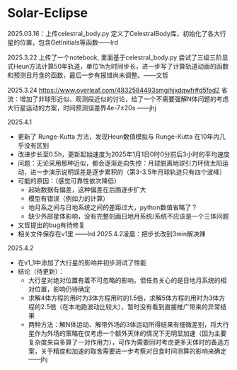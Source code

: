 # Solar-Eclipse

2025.03.16：上传celestral_body.py 定义了CelestralBody库，初始化了各大行星的位置，包含GetInitials等函数——lrd

2025.3.22 上传了一个notebook, 里面基于celestral_body.py 尝试了三级三阶显式Heun方法计算50年轨道，单位1h为时间步长，进一步写了计算轨道动画的函数和预测日月食的函数，最后一步有报错尚未调整。——文哲

2025.3.24 https://www.overleaf.com/4832584493smgjhjxdqwfr#d5fed2 省流：增加了非球形近似、观测段近似的讨论，给了一个不需要强解N体问题的考虑大行星运动的方案，时间预测误差界4e-7±20s ——jhj

2025.4.1 
- 更新了 Runge-Kutta 方法，发现Heun数值模拟与 Runge-Kutta 在10年内几乎没有区别
- 改进步长至0.5h，更新起始速度为2025年1月1日0时0分前后3小时的平均速度
- 问题：无论采用那种近似，都会逐渐走向失控：月球脱离地球引力环绕太阳运动，进一步演示说明误差是逐步累积的（第3-3.5年月球轨迹只有四个波峰）
- 可能的原因：（感觉可靠性依次降低）
  - 起始数据有偏差，这种偏差在后面逐步扩大
  - 模型有错误（例如力的计算）
  - 地月系之间与日地系统之间的差距过大，python数值省略了？
  - 缺少外部星体影响，没有完整刻画日地月系统/系统不应该是一个三体问题
- 文哲提出的bug有待修复
- 相关文件保存在v1里 ——lrd
2025.4.2凌晨：把步长改到3min解决辣

2025.4.2
- 在v1_1中添加了大行星的影响并初步测试了性能
- 结论（待更新）：
  - 大行星对绝对位置有着不可忽略的影响，但任务关心的是日地月系统的相对位置，影响仍待确定
  - 求解4体方程的用时为3体方程用时的1.5倍，求解5体方程的用时为3体方程的2.5倍（在本地跑波动比较大），暂时没有看到直接推广带来的异常结果
  - 两种方法：解N体运动、解带外场的3体运动所得结果有细微差别，将大行星作为外场的策略在仅考虑一个额外天体的情况下无明显加速（因为主要复杂度来自多算了一对作用力），可作为需要同时考虑更多天体时的备选方案，关于精度和加速的取舍需要进一步考察对日食时间测算的影响来确定 ——jhj
